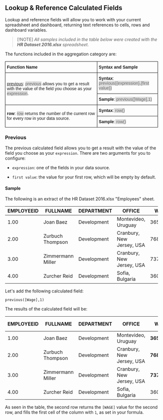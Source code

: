 ## Lookup & Reference Calculated Fields


Lookup and reference fields will allow you to work with your current
spreadsheet and dashboard, returning text references to cells, rows and
dashboard variables.

>[!NOTE] *All samples included in the table below were created with the **HR Dataset 2016.xlsx** spreadsheet.*

The functions included in the aggregation category are:

<style type="text/css">
.tg  {border-collapse:collapse;border-spacing:0;}
.tg td{font-family:Arial, sans-serif;font-size:14px;padding:10px 5px;border-style:solid;border-width:1px;overflow:hidden;word-break:normal;border-color:black;}
.tg th{font-family:Arial, sans-serif;font-size:14px;font-weight:normal;padding:10px 5px;border-style:solid;border-width:1px;overflow:hidden;word-break:normal;border-color:black;}
.tg .tg-cly1{text-align:left;vertical-align:middle}
.tg .tg-yla0{font-weight:bold;text-align:left;vertical-align:middle}
.gray-snippet-cstm{color: #666;background-color: #ddd;}
</style>
<table class="tg">
  <tr>
    <th class="tg-yla0">Function Name</th>
    <th class="tg-cly1"><span style="font-weight:bold">Syntax and Sample</span></th>
  </tr>
  <tr>
    <td class="tg-cly1" rowspan="2"><a href="#calc-fields-previous">previous</a>: <span class="gray-snippet-cstm">previous</span> allows you to get a result with the value of the field you choose as your <span class="gray-snippet-cstm">expression</span>.</td>
    <td class="tg-cly1"><span style="font-weight:bold">Syntax</span>: <span class="gray-snippet-cstm">previous({expression},{first value})</span></td>
  </tr>
  <tr>
    <td class="tg-cly1"><span style="font-weight:bold">Sample</span>:<span class="gray-snippet-cstm"> previous([Wage],1)</span></td>
  </tr>
  <tr>
    <td class="tg-cly1" rowspan="2"><span style="font-weight:bold">row</span>: <span class="gray-snippet-cstm">row</span> returns the number of the current row for every row in your data source.</td>
    <td class="tg-cly1"><span style="font-weight:bold">Syntax</span>:<span class="gray-snippet-cstm"> row()</span></td>
  </tr>
  <tr>
    <td class="tg-cly1"><span style="font-weight:bold">Sample</span>:<span class="gray-snippet-cstm"> row()</span></td>
  </tr>
</table>

<a name='calc-fields-previous'></a>
### Previous

The previous calculated field allows you to get a result with the value
of the field you choose as your `expression`. There are two arguments
for you to configure:

  - `expression`: one of the fields in your data source.

  - `first value`: the value for your first row, which will be empty by
    default.

#### Sample

The following is an extract of the HR Dataset 2016.xlsx "Employees"
sheet.

| EMPLOYEEID | FULLNAME          | DEPARTMENT  | OFFICE                    | WAGE     |
| ---------- | ----------------- | ----------- | ------------------------- | -------- |
| 1.00       | Joan Baez         | Development | Montevideo, Uruguay       | 36542.00 |
| 2.00       | Zurbuch Thompson  | Development | Cranbury, New Jersey, USA | 76865.00 |
| 3.00       | Zimmermann Miller | Development | Cranbury, New Jersey, USA | 73768.00 |
| 4.00       | Zurcher Reid      | Development | Sofia, Bulgaria           | 36018.00 |

Let's add the following calculated field:

`previous([Wage],1)`

The results of the calculated field will be:

| EMPLOYEEID | FULLNAME          | DEPARTMENT  | OFFICE                    | WAGE         | previous Field |
| ---------- | ----------------- | ----------- | ------------------------- | ------------ | -------------- |
| 1.00       | Joan Baez         | Development | Montevideo, Uruguay       | **36542.00** | **1.00**       |
| 2.00       | Zurbuch Thompson  | Development | Cranbury, New Jersey, USA | **76865.00** | **36542.00**   |
| 3.00       | Zimmermann Miller | Development | Cranbury, New Jersey, USA | **73768.00** | **76865.00**   |
| 4.00       | Zurcher Reid      | Development | Sofia, Bulgaria           | 36018.00     | **73768.00**   |

As seen in the table, the second row returns the `[WAGE]` value for the
second row, and fills the first cell of the column with `1`, as set in
your formula.
